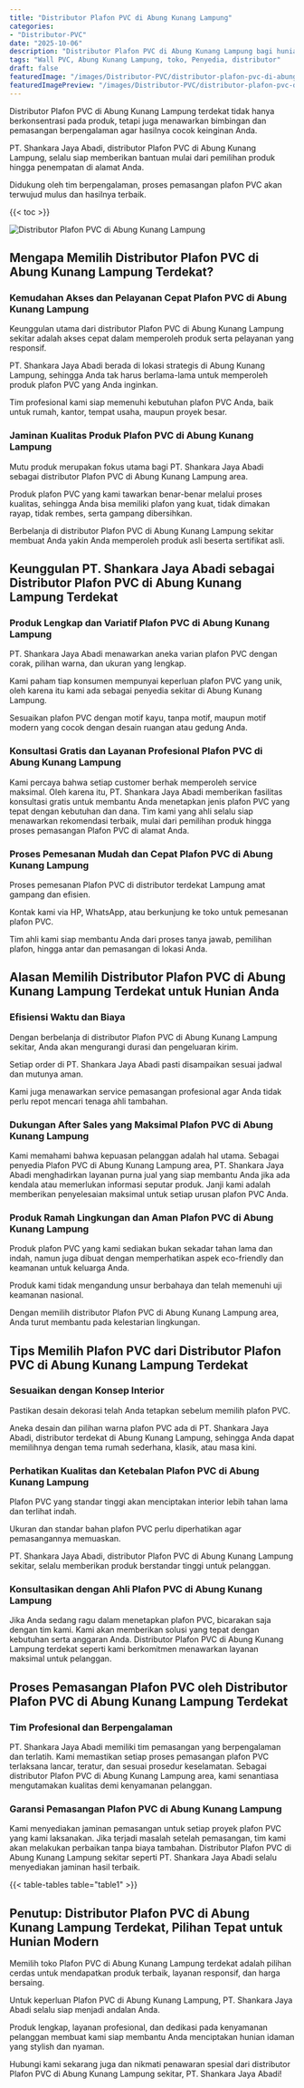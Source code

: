```yaml
---
title: "Distributor Plafon PVC di Abung Kunang Lampung"
categories:
- "Distributor-PVC"
date: "2025-10-06"
description: "Distributor Plafon PVC di Abung Kunang Lampung bagi hunian, perkantoran, dan ritel. Panel berkualitas, beragam motif, pilihan warna modern, beserta layanan instalasi oleh teknisi berpengalaman dan garansi resmi!|Layanan distribusi Plafon PVC di Abung Kunang Lampung untuk kebutuhan hunian, perkantoran, maupun toko, beserta material unggulan dan pemasangan oleh tim profesional dan garansi resmi.|Pilihan Plafon PVC di Abung Kunang Lampung yang terbukti untuk hunian, kantor, dan ritel, bersama material terbaik dan instalasi ditangani oleh teknisi berpengalaman serta jaminan resmi.|Penyediaan Plafon PVC di Abung Kunang Lampung untuk hunian, office, dan toko, beserta panel unggulan dan instalasi ditangani oleh tim ahli, lengkap dengan kepastian resmi.}"
tags: "Wall PVC, Abung Kunang Lampung, toko, Penyedia, distributor"
draft: false
featuredImage: "/images/Distributor-PVC/distributor-plafon-pvc-di-abung-kunang-lampung.png"
featuredImagePreview: "/images/Distributor-PVC/distributor-plafon-pvc-di-abung-kunang-lampung.png"
---
```


Distributor Plafon PVC di Abung Kunang Lampung terdekat tidak hanya berkonsentrasi pada produk, tetapi juga menawarkan bimbingan dan pemasangan berpengalaman agar hasilnya cocok keinginan Anda.

PT. Shankara Jaya Abadi, distributor Plafon PVC di Abung Kunang Lampung, selalu siap memberikan bantuan mulai dari pemilihan produk hingga penempatan di alamat Anda.

Didukung oleh tim berpengalaman, proses pemasangan plafon PVC akan terwujud mulus dan hasilnya terbaik.

{{< toc >}}

![Distributor Plafon PVC di Abung Kunang Lampung](/images/Distributor-PVC/Distributor-Plafon-PVC-di-Abung-Kunang-Lampung.png)

## Mengapa Memilih Distributor Plafon PVC di Abung Kunang Lampung Terdekat?

### Kemudahan Akses dan Pelayanan Cepat Plafon PVC di Abung Kunang Lampung

Keunggulan utama dari distributor Plafon PVC di Abung Kunang Lampung sekitar adalah akses cepat dalam memperoleh produk serta pelayanan yang responsif.

PT. Shankara Jaya Abadi berada di lokasi strategis di Abung Kunang Lampung, sehingga Anda tak harus berlama-lama untuk memperoleh produk plafon PVC yang Anda inginkan.

Tim profesional kami siap memenuhi kebutuhan plafon PVC Anda, baik untuk rumah, kantor, tempat usaha, maupun proyek besar.

### Jaminan Kualitas Produk Plafon PVC di Abung Kunang Lampung

Mutu produk merupakan fokus utama bagi PT. Shankara Jaya Abadi sebagai distributor Plafon PVC di Abung Kunang Lampung area.

Produk plafon PVC yang kami tawarkan benar-benar melalui proses kualitas, sehingga Anda bisa memiliki plafon yang kuat, tidak dimakan rayap, tidak rembes, serta gampang dibersihkan.

Berbelanja di distributor Plafon PVC di Abung Kunang Lampung sekitar membuat Anda yakin Anda memperoleh produk asli beserta sertifikat asli.

## Keunggulan PT. Shankara Jaya Abadi sebagai Distributor Plafon PVC di Abung Kunang Lampung Terdekat

### Produk Lengkap dan Variatif Plafon PVC di Abung Kunang Lampung

PT. Shankara Jaya Abadi menawarkan aneka varian plafon PVC dengan corak, pilihan warna, dan ukuran yang lengkap.

Kami paham tiap konsumen mempunyai keperluan plafon PVC yang unik, oleh karena itu kami ada sebagai penyedia sekitar di Abung Kunang Lampung.

Sesuaikan plafon PVC dengan motif kayu, tanpa motif, maupun motif modern yang cocok dengan desain ruangan atau gedung Anda.

### Konsultasi Gratis dan Layanan Profesional Plafon PVC di Abung Kunang Lampung

Kami percaya bahwa setiap customer berhak memperoleh service maksimal. Oleh karena itu, PT. Shankara Jaya Abadi memberikan fasilitas konsultasi gratis untuk membantu Anda menetapkan jenis plafon PVC yang tepat dengan kebutuhan dan dana. Tim kami yang ahli selalu siap menawarkan rekomendasi terbaik, mulai dari pemilihan produk hingga proses pemasangan Plafon PVC di alamat Anda.

### Proses Pemesanan Mudah dan Cepat Plafon PVC di Abung Kunang Lampung

Proses pemesanan Plafon PVC di distributor terdekat Lampung amat gampang dan efisien.

Kontak kami via HP, WhatsApp, atau berkunjung ke toko untuk pemesanan plafon PVC.

Tim ahli kami siap membantu Anda dari proses tanya jawab, pemilihan plafon, hingga antar dan pemasangan di lokasi Anda.

## Alasan Memilih Distributor Plafon PVC di Abung Kunang Lampung Terdekat untuk Hunian Anda

### Efisiensi Waktu dan Biaya

Dengan berbelanja di distributor Plafon PVC di Abung Kunang Lampung sekitar, Anda akan mengurangi durasi dan pengeluaran kirim.

Setiap order di PT. Shankara Jaya Abadi pasti disampaikan sesuai jadwal dan mutunya aman.

Kami juga menawarkan service pemasangan profesional agar Anda tidak perlu repot mencari tenaga ahli tambahan.

### Dukungan After Sales yang Maksimal Plafon PVC di Abung Kunang Lampung

Kami memahami bahwa kepuasan pelanggan adalah hal utama. Sebagai penyedia Plafon PVC di Abung Kunang Lampung area, PT. Shankara Jaya Abadi menghadirkan layanan purna jual yang siap membantu Anda jika ada kendala atau memerlukan informasi seputar produk. Janji kami adalah memberikan penyelesaian maksimal untuk setiap urusan plafon PVC Anda.

### Produk Ramah Lingkungan dan Aman Plafon PVC di Abung Kunang Lampung

Produk plafon PVC yang kami sediakan bukan sekadar tahan lama dan indah, namun juga dibuat dengan memperhatikan aspek eco-friendly dan keamanan untuk keluarga Anda.

Produk kami tidak mengandung unsur berbahaya dan telah memenuhi uji keamanan nasional.

Dengan memilih distributor Plafon PVC di Abung Kunang Lampung area, Anda turut membantu pada kelestarian lingkungan.

## Tips Memilih Plafon PVC dari Distributor Plafon PVC di Abung Kunang Lampung Terdekat

### Sesuaikan dengan Konsep Interior

Pastikan desain dekorasi telah Anda tetapkan sebelum memilih plafon PVC.

Aneka desain dan pilihan warna plafon PVC ada di PT. Shankara Jaya Abadi, distributor terdekat di Abung Kunang Lampung, sehingga Anda dapat memilihnya dengan tema rumah sederhana, klasik, atau masa kini.

### Perhatikan Kualitas dan Ketebalan Plafon PVC di Abung Kunang Lampung

Plafon PVC yang standar tinggi akan menciptakan interior lebih tahan lama dan terlihat indah.

Ukuran dan standar bahan plafon PVC perlu diperhatikan agar pemasangannya memuaskan.

PT. Shankara Jaya Abadi, distributor Plafon PVC di Abung Kunang Lampung sekitar, selalu memberikan produk berstandar tinggi untuk pelanggan.

### Konsultasikan dengan Ahli Plafon PVC di Abung Kunang Lampung

Jika Anda sedang ragu dalam menetapkan plafon PVC, bicarakan saja dengan tim kami. Kami akan memberikan solusi yang tepat dengan kebutuhan serta anggaran Anda. Distributor Plafon PVC di Abung Kunang Lampung terdekat seperti kami berkomitmen menawarkan layanan maksimal untuk pelanggan.

## Proses Pemasangan Plafon PVC oleh Distributor Plafon PVC di Abung Kunang Lampung Terdekat

### Tim Profesional dan Berpengalaman

PT. Shankara Jaya Abadi memiliki tim pemasangan yang berpengalaman dan terlatih. Kami memastikan setiap proses pemasangan plafon PVC terlaksana lancar, teratur, dan sesuai prosedur keselamatan. Sebagai distributor Plafon PVC di Abung Kunang Lampung area, kami senantiasa mengutamakan kualitas demi kenyamanan pelanggan.

### Garansi Pemasangan Plafon PVC di Abung Kunang Lampung

Kami menyediakan jaminan pemasangan untuk setiap proyek plafon PVC yang kami laksanakan. Jika terjadi masalah setelah pemasangan, tim kami akan melakukan perbaikan tanpa biaya tambahan. Distributor Plafon PVC di Abung Kunang Lampung sekitar seperti PT. Shankara Jaya Abadi selalu menyediakan jaminan hasil terbaik.

{{< table-tables table="table1" >}}

## Penutup: Distributor Plafon PVC di Abung Kunang Lampung Terdekat, Pilihan Tepat untuk Hunian Modern

Memilih toko Plafon PVC di Abung Kunang Lampung terdekat adalah pilihan cerdas untuk mendapatkan produk terbaik, layanan responsif, dan harga bersaing.

Untuk keperluan Plafon PVC di Abung Kunang Lampung, PT. Shankara Jaya Abadi selalu siap menjadi andalan Anda.

Produk lengkap, layanan profesional, dan dedikasi pada kenyamanan pelanggan membuat kami siap membantu Anda menciptakan hunian idaman yang stylish dan nyaman.

Hubungi kami sekarang juga dan nikmati penawaran spesial dari distributor Plafon PVC di Abung Kunang Lampung sekitar, PT. Shankara Jaya Abadi!
